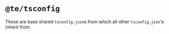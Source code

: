 # `@te/tsconfig`

These are base shared `tsconfig.json`s from which all other `tsconfig.json`'s inherit from.
